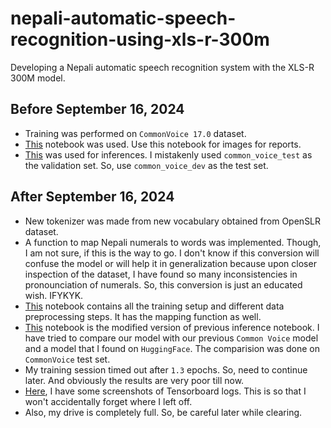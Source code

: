 # nepali-automatic-speech-recognition-using-xls-r-300m
Developing a Nepali automatic speech recognition system with the XLS-R 300M model.

## Before September 16, 2024
- Training was performed on `CommonVoice 17.0` dataset.
- [This](./scripts/FineTuning-XLSR-300-m-on-Common-Voice-17-0-ne-NP.ipynb) notebook was used. Use this notebook for images for reports.
- [This](./scripts/Inference_Test.ipynb) was used for inferences. I mistakenly used `common_voice_test` as the validation set. So, use `common_voice_dev` as the test set.

## After September 16, 2024
- New tokenizer was made from new vocabulary obtained from OpenSLR dataset.
- A function to map Nepali numerals to words was implemented. Though, I am not sure, if this is the way to go. I don't know if this conversion will confuse the model or will help it in generalization because upon closer inspection of the dataset, I have found so many inconsistencies in pronounciation of numerals. So, this conversion is just an educated wish. IFYKYK.
- [This](./scripts/XLS_R_300_OpenSLR.ipynb) notebook contains all the training setup and different data preprocessing steps. It has the mapping function as well.
- [This](./scripts/Inference_Test_Open_SLR.ipynb) notebook is the modified version of previous inference notebook. I have tried to compare our model with our previous `Common Voice` model and a model that I found on `HuggingFace`. The comparision was done on `CommonVoice` test set. 
- My training session timed out after `1.3` epochs. So, need to continue later. And obviously the results are very poor till now.
- [Here](/Images/Training%20on%20OpenSLR/), I have some screenshots of Tensorboard logs. This is so that I won't accidentally forget where I left off. 
- Also, my drive is completely full. So, be careful later while clearing. 
